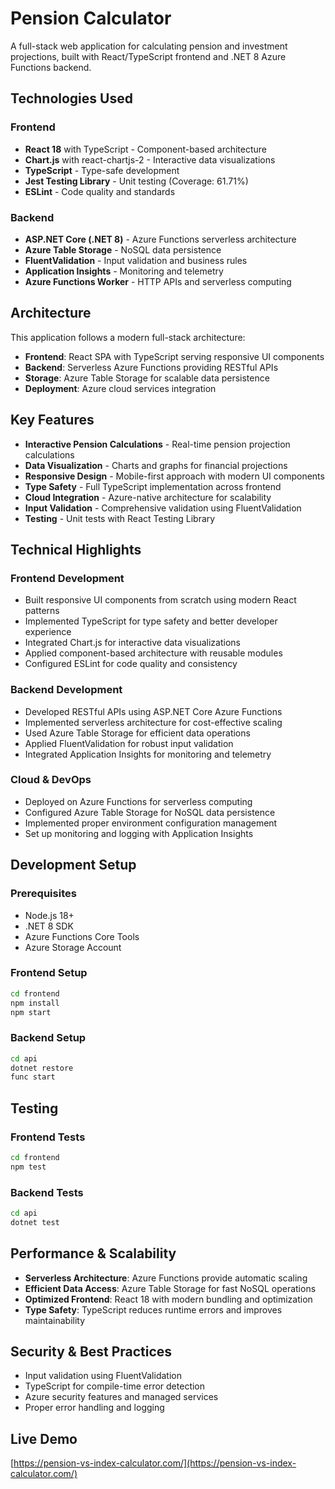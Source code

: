 # Pension Calculator

A full-stack web application for calculating pension and investment projections, built with React/TypeScript frontend and .NET 8 Azure Functions backend.

## Technologies Used

### Frontend
- **React 18** with TypeScript - Component-based architecture
- **Chart.js** with react-chartjs-2 - Interactive data visualizations
- **TypeScript** - Type-safe development
- **Jest Testing Library** - Unit testing (Coverage: 61.71%)
- **ESLint** - Code quality and standards

### Backend
- **ASP.NET Core (.NET 8)** - Azure Functions serverless architecture
- **Azure Table Storage** - NoSQL data persistence
- **FluentValidation** - Input validation and business rules
- **Application Insights** - Monitoring and telemetry
- **Azure Functions Worker** - HTTP APIs and serverless computing

## Architecture

This application follows a modern full-stack architecture:

- **Frontend**: React SPA with TypeScript serving responsive UI components
- **Backend**: Serverless Azure Functions providing RESTful APIs
- **Storage**: Azure Table Storage for scalable data persistence
- **Deployment**: Azure cloud services integration

## Key Features

- **Interactive Pension Calculations** - Real-time pension projection calculations
- **Data Visualization** - Charts and graphs for financial projections
- **Responsive Design** - Mobile-first approach with modern UI components
- **Type Safety** - Full TypeScript implementation across frontend
- **Cloud Integration** - Azure-native architecture for scalability
- **Input Validation** - Comprehensive validation using FluentValidation
- **Testing** - Unit tests with React Testing Library

## Technical Highlights

### Frontend Development
- Built responsive UI components from scratch using modern React patterns
- Implemented TypeScript for type safety and better developer experience
- Integrated Chart.js for interactive data visualizations
- Applied component-based architecture with reusable modules
- Configured ESLint for code quality and consistency

### Backend Development
- Developed RESTful APIs using ASP.NET Core Azure Functions
- Implemented serverless architecture for cost-effective scaling
- Used Azure Table Storage for efficient data operations
- Applied FluentValidation for robust input validation
- Integrated Application Insights for monitoring and telemetry

### Cloud & DevOps
- Deployed on Azure Functions for serverless computing
- Configured Azure Table Storage for NoSQL data persistence
- Implemented proper environment configuration management
- Set up monitoring and logging with Application Insights

## Development Setup

### Prerequisites
- Node.js 18+
- .NET 8 SDK
- Azure Functions Core Tools
- Azure Storage Account

### Frontend Setup
```bash
cd frontend
npm install
npm start
```

### Backend Setup
```bash
cd api
dotnet restore
func start
```

## Testing

### Frontend Tests
```bash
cd frontend
npm test
```

### Backend Tests
```bash
cd api
dotnet test
```

## Performance & Scalability

- **Serverless Architecture**: Azure Functions provide automatic scaling
- **Efficient Data Access**: Azure Table Storage for fast NoSQL operations
- **Optimized Frontend**: React 18 with modern bundling and optimization
- **Type Safety**: TypeScript reduces runtime errors and improves maintainability

## Security & Best Practices

- Input validation using FluentValidation
- TypeScript for compile-time error detection
- Azure security features and managed services
- Proper error handling and logging

## Live Demo

[https://pension-vs-index-calculator.com/](https://pension-vs-index-calculator.com/)
